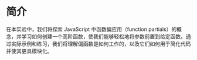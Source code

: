 # 简介

在本实验中，我们将探索 JavaScript 中函数偏应用（function partials）的概念，并学习如何创建一个高阶函数，使我们能够轻松地将参数前置到给定函数。通过实际示例和练习，我们将理解偏函数是如何工作的，以及它们如何用于简化代码并使其更具模块化。
